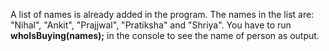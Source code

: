 A list of names is already added in the program.
The names in the list are: "Nihal", "Ankit", "Prajjwal", "Pratiksha" and "Shriya".
You have to run **whoIsBuying(names);** in the console to see the name of person as output.
